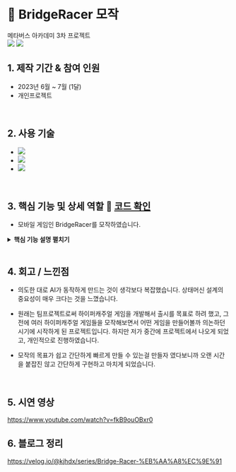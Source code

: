 # :pushpin: BridgeRacer 모작
메타버스 아카데미 3차 프로젝트
</br>
![](https://velog.velcdn.com/images/kjhdx/post/a2b4a9de-d384-48d9-853e-faeec75ccfd4/image.gif)
![](https://velog.velcdn.com/images/kjhdx/post/cebe7aec-d22e-4ac1-be2c-b367f4ddb590/image.gif)
</br>
## 1. 제작 기간 & 참여 인원
- 2023년 6월 ~ 7월 (1달)
- 개인프로젝트

</br>

## 2. 사용 기술
 - <img src="https://img.shields.io/badge/C%23-239120?style=for-the-badge&logo=c-sharp&logoColor=white"> 
 - <img src="https://img.shields.io/badge/Unity-FFFFFF?style=for-the-badge&logo=unity&logoColor=black"> 
 - <img src="https://img.shields.io/badge/git-F05032?style=for-the-badge&logo=git&logoColor=white">

</br>


## 3. 핵심 기능 및 상세 역할 :pushpin: [코드 확인](https://github.com/MightyChipmunk/HyperCasual_Study/tree/main/Assets/Scripts/BridgeRacer)
- 모바일 게임인 BridgeRacer를 모작하였습니다.


<details>
<summary><b>핵심 기능 설명 펼치기</b></summary>
<div markdown="1">

### 3.1 벽돌 등에 쌓기
![](https://velog.velcdn.com/images/kjhdx/post/e1c6294e-0cd1-4222-bdff-3c6e768437fd/image.gif)
  
### 3.2 다리 쌓기

![](https://velog.velcdn.com/images/kjhdx/post/bcde9d8b-58d6-4052-baea-ffb9df7338f5/image.gif)
  
### 3.3 벽돌 재생성

![](https://velog.velcdn.com/images/kjhdx/post/5cca778a-7961-4683-952c-459e38717350/image.gif)
![](https://velog.velcdn.com/images/kjhdx/post/2d8d432a-362e-419a-9829-275709aee4ce/image.gif)

### 3.4 AI 구현

![](https://velog.velcdn.com/images/kjhdx/post/a2b4a9de-d384-48d9-853e-faeec75ccfd4/image.gif)
  
### 3.5 충돌
  
![](https://velog.velcdn.com/images/kjhdx/post/cebe7aec-d22e-4ac1-be2c-b367f4ddb590/image.gif)

</div>
</details>

</br>

## 4. 회고 / 느낀점

- 의도한 대로 AI가 동작하게 만드는 것이 생각보다 복잡했습니다. 상태머신 설계의 중요성이 매우 크다는 것을 느꼈습니다.

- 원래는 팀프로젝트로써 하이퍼캐주얼 게임을 개발해서 출시를 목표로 하려 했고, 그 전에 여러 하이퍼캐주얼 게임들을 모작해보면서 어떤 게임을 만들어볼까 의논하던 시기에 시작하게 된 프로젝트입니다. 하지만 저가 중간에 프로젝트에서 나오게 되었고, 개인적으로 진행하였습니다.
  
- 모작의 목표가 쉽고 간단하게 빠르게 만들 수 있는걸 만들자 였다보니까 오랜 시간을 붙잡진 않고 간단하게 구현하고 마치게 되었습니다.

</br>

## 5. 시연 영상
https://www.youtube.com/watch?v=fkB9ouOBxr0

## 6. 블로그 정리
https://velog.io/@kjhdx/series/Bridge-Racer-%EB%AA%A8%EC%9E%91
